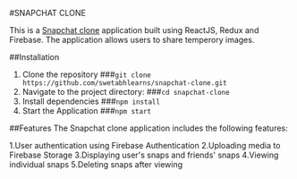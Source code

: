 #SNAPCHAT CLONE

This is a [Snapchat clone](https://snapchat-clone-6eaf8.web.app/chats) application built using ReactJS, Redux and Firebase. The application allows users to share temperory images.

##Installation

1. Clone the repository ###`git clone https://github.com/swetabhlearns/snapchat-clone.git`
2. Navigate to the project directory: ###`cd snapchat-clone`
3. Install dependencies ###`npm install`
4. Start the Application ###`npm start`

##Features
The Snapchat clone application includes the following features:

1.User authentication using Firebase Authentication
2.Uploading media to Firebase Storage
3.Displaying user's snaps and friends' snaps
4.Viewing individual snaps
5.Deleting snaps after viewing
